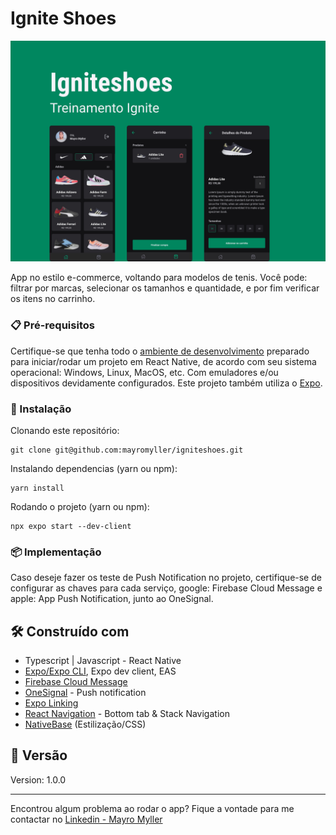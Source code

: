 # Ignite Shoes

<img src="./assets/cover.png"  alt="Capa do projeto" />

App no estilo e-commerce, voltando para modelos de tenis. Você pode: filtrar por marcas, selecionar os tamanhos e quantidade, e por fim verificar os itens no carrinho.

### 📋 Pré-requisitos

Certifique-se que tenha todo o [ambiente de desenvolvimento](https://react-native.rocketseat.dev) preparado para iniciar/rodar um projeto em React Native, de acordo com seu sistema operacional: Windows, Linux, MacOS, etc. Com emuladores e/ou dispositivos devidamente configurados. Este projeto também utiliza o [Expo](https://expo.dev).

### 🔧 Instalação

Clonando este repositório:

```
git clone git@github.com:mayromyller/igniteshoes.git
```

Instalando dependencias (yarn ou npm):

```
yarn install
```

Rodando o projeto (yarn ou npm):

```
npx expo start --dev-client
```

### 📦️ Implementação

Caso deseje fazer os teste de Push Notification no projeto, certifique-se de configurar as chaves para cada serviço, google: Firebase Cloud Message e apple: App Push Notification, junto ao OneSignal.

## 🛠️ Construído com

- Typescript | Javascript - React Native
- [Expo/Expo CLI](https://expo.dev), Expo dev client, EAS
- [Firebase Cloud Message](https://firebase.google.com)
- [OneSignal](https://onesignal.com/) - Push notification
- [Expo Linking](https://docs.expo.dev/versions/latest/sdk/linking/)
- [React Navigation](https://reactnavigation.org) - Bottom tab & Stack Navigation
- [NativeBase](https://nativebase.io/) (Estilização/CSS)

## 📌 Versão

Version: 1.0.0

---

Encontrou algum problema ao rodar o app? Fique a vontade para me contactar no [Linkedin - Mayro Myller](https://www.linkedin.com/in/mayromyller/)
